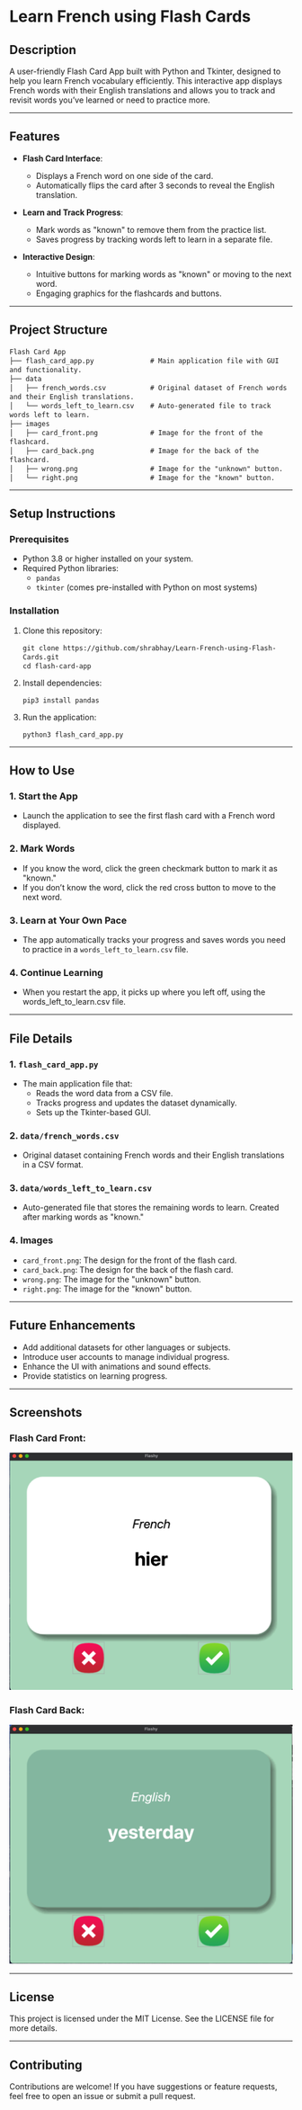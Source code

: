 # Learn French using Flash Cards
## Description
A user-friendly Flash Card App built with Python and Tkinter, designed to help you learn French vocabulary efficiently. This interactive app displays French words with their English translations and allows you to track and revisit words you’ve learned or need to practice more.

---

## Features
* **Flash Card Interface**:
  * Displays a French word on one side of the card.
  * Automatically flips the card after 3 seconds to reveal the English translation.

* **Learn and Track Progress**:
  * Mark words as "known" to remove them from the practice list.
  * Saves progress by tracking words left to learn in a separate file.

* **Interactive Design**:
  * Intuitive buttons for marking words as "known" or moving to the next word.
  * Engaging graphics for the flashcards and buttons.

---

## Project Structure
```
Flash Card App
├── flash_card_app.py              # Main application file with GUI and functionality.
├── data
│   ├── french_words.csv           # Original dataset of French words and their English translations.
│   └── words_left_to_learn.csv    # Auto-generated file to track words left to learn.
├── images
│   ├── card_front.png             # Image for the front of the flashcard.
│   ├── card_back.png              # Image for the back of the flashcard.
│   ├── wrong.png                  # Image for the "unknown" button.
│   └── right.png                  # Image for the "known" button.
```

---

## Setup Instructions

### Prerequisites
* Python 3.8 or higher installed on your system.
* Required Python libraries:
  * `pandas`
  * `tkinter` (comes pre-installed with Python on most systems)

### Installation
1. Clone this repository:
    ```commandline
    git clone https://github.com/shrabhay/Learn-French-using-Flash-Cards.git
    cd flash-card-app
    ```

2. Install dependencies:
    ```commandline
    pip3 install pandas
    ```

3. Run the application:
    ```commandline
    python3 flash_card_app.py
    ```

---

## How to Use
### 1. Start the App
* Launch the application to see the first flash card with a French word displayed.

### 2. Mark Words
* If you know the word, click the green checkmark button to mark it as "known."
* If you don’t know the word, click the red cross button to move to the next word.

### 3. Learn at Your Own Pace
* The app automatically tracks your progress and saves words you need to practice in a `words_left_to_learn.csv` file.

### 4. Continue Learning
* When you restart the app, it picks up where you left off, using the words_left_to_learn.csv file.

---

## File Details
### 1. `flash_card_app.py`
* The main application file that:
  * Reads the word data from a CSV file.
  * Tracks progress and updates the dataset dynamically.
  * Sets up the Tkinter-based GUI.

### 2. `data/french_words.csv`
* Original dataset containing French words and their English translations in a CSV format.

### 3. `data/words_left_to_learn.csv`
* Auto-generated file that stores the remaining words to learn. Created after marking words as "known."

### 4. Images
* `card_front.png`: The design for the front of the flash card.
* `card_back.png`: The design for the back of the flash card.
* `wrong.png`: The image for the "unknown" button.
* `right.png`: The image for the "known" button.

---

## Future Enhancements
* Add additional datasets for other languages or subjects.
* Introduce user accounts to manage individual progress.
* Enhance the UI with animations and sound effects.
* Provide statistics on learning progress.

---

## Screenshots
### Flash Card Front:
![flash card front](https://github.com/shrabhay/Learn-French-using-Flash-Cards/blob/main/screenshots/flash_card_front.png)

### Flash Card Back:
![flash card back](https://github.com/shrabhay/Learn-French-using-Flash-Cards/blob/main/screenshots/flash_card_back.png)

---

## License
This project is licensed under the MIT License. See the LICENSE file for more details.

---

## Contributing
Contributions are welcome! If you have suggestions or feature requests, feel free to open an issue or submit a pull request.
